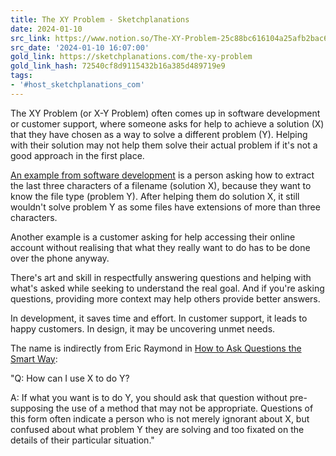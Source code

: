 ```yaml
---
title: The XY Problem - Sketchplanations
date: 2024-01-10
src_link: https://www.notion.so/The-XY-Problem-25c88bc616104a25afb2bac6aea5f1ed
src_date: '2024-01-10 16:07:00'
gold_link: https://sketchplanations.com/the-xy-problem
gold_link_hash: 72540cf8d9115432b16a385d489719e9
tags:
- '#host_sketchplanations_com'
---
```


The XY Problem (or X-Y Problem) often comes up in software development or customer support, where someone asks for help to achieve a solution (X) that they have chosen as a way to solve a different problem (Y). Helping with their solution may not help them solve their actual problem if it's not a good approach in the first place.

[An example from software development](https://mywiki.wooledge.org/XyProblem) is a person asking how to extract the last three characters of a filename (solution X), because they want to know the file type (problem Y). After helping them do solution X, it still wouldn't solve problem Y as some files have extensions of more than three characters.

Another example is a customer asking for help accessing their online account without realising that what they really want to do has to be done over the phone anyway.

There's art and skill in respectfully answering questions and helping with what's asked while seeking to understand the real goal. And if you're asking questions, providing more context may help others provide better answers.

In development, it saves time and effort. In customer support, it leads to happy customers. In design, it may be uncovering unmet needs.

The name is indirectly from Eric Raymond in [How to Ask Questions the Smart Way](http://www.catb.org/esr/faqs/smart-questions.html):

"Q: How can I use X to do Y?

A: If what you want is to do Y, you should ask that question without pre-supposing the use of a method that may not be appropriate. Questions of this form often indicate a person who is not merely ignorant about X, but confused about what problem Y they are solving and too fixated on the details of their particular situation."